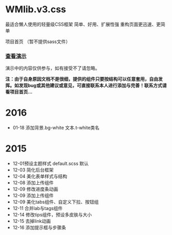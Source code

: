# WMlib.v3.css
最适合懒人使用的轻量级CSS框架
简单、好用、扩展性强 重构页面更迅速、更简单

项目首页 （暂不提供sass文件）

<h3><a href="http://oilan.com.cn/wm/">查看演示</a> </h3>
演示中的内容仅供参与，如有接受不了请忽略。

<b>注：由于自身原因文档不是很细，提供的组件只要按结构可以任意套用，自由发挥。如发现bug或其他建议或意见，可直接联系本人进行添加与完善！联系方式请看项目首页…</b>


# 2016
* 01-18 添加背景.bg-white   文本.t-white类名


# 2015
* 12-01预设主题样式 default.scss 默认
* 12-03 简化后台框架
* 12-04 美化表单样式与结构
* 12-08 添加上传组件
* 12-09 修改进度条动画 
* 12-09 添加上传组件
* 12-09 美化tabs组件、自定义下拉、按钮组
* 12-11 合并lab与tags组件
* 12-14 修改tips组件，预设多皮肤与大小
* 12-15 去掉link动画
* 12-16 添加提示框与步骤条


